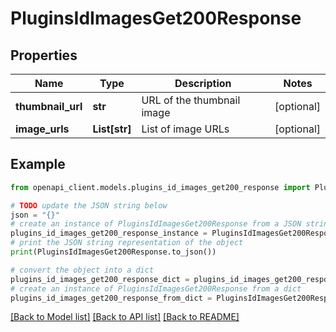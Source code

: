 # PluginsIdImagesGet200Response


## Properties

Name | Type | Description | Notes
------------ | ------------- | ------------- | -------------
**thumbnail_url** | **str** | URL of the thumbnail image | [optional] 
**image_urls** | **List[str]** | List of image URLs | [optional] 

## Example

```python
from openapi_client.models.plugins_id_images_get200_response import PluginsIdImagesGet200Response

# TODO update the JSON string below
json = "{}"
# create an instance of PluginsIdImagesGet200Response from a JSON string
plugins_id_images_get200_response_instance = PluginsIdImagesGet200Response.from_json(json)
# print the JSON string representation of the object
print(PluginsIdImagesGet200Response.to_json())

# convert the object into a dict
plugins_id_images_get200_response_dict = plugins_id_images_get200_response_instance.to_dict()
# create an instance of PluginsIdImagesGet200Response from a dict
plugins_id_images_get200_response_from_dict = PluginsIdImagesGet200Response.from_dict(plugins_id_images_get200_response_dict)
```
[[Back to Model list]](../README.md#documentation-for-models) [[Back to API list]](../README.md#documentation-for-api-endpoints) [[Back to README]](../README.md)


